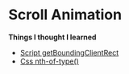 # Scroll Animation

**Things I thought I learned**

 - [Script getBoundingClientRect](https://developer.mozilla.org/en-US/docs/Web/API/Element/getBoundingClientRect)
 - [Css nth-of-type()](https://developer.mozilla.org/en-US/docs/Web/CSS/:nth-of-type)